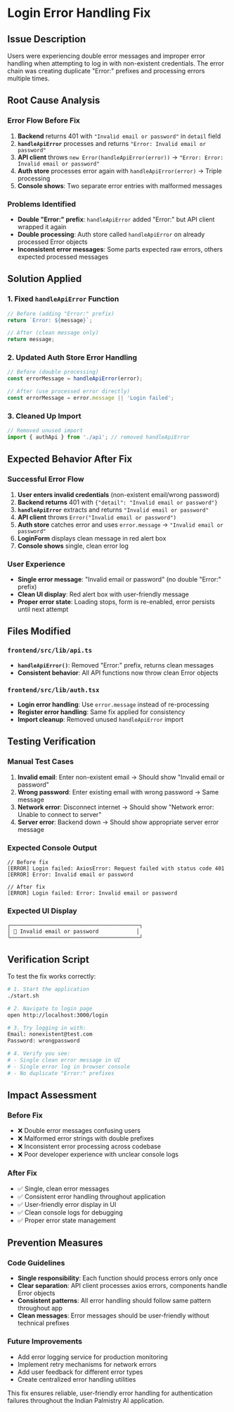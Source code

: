 # Login Error Handling Fix

## Issue Description

Users were experiencing double error messages and improper error handling when attempting to log in with non-existent credentials. The error chain was creating duplicate "Error:" prefixes and processing errors multiple times.

## Root Cause Analysis

### Error Flow Before Fix
1. **Backend** returns 401 with `"Invalid email or password"` in `detail` field
2. **`handleApiError`** processes and returns `"Error: Invalid email or password"`
3. **API client** throws `new Error(handleApiError(error))` → `"Error: Error: Invalid email or password"`
4. **Auth store** processes error again with `handleApiError(error)` → Triple processing
5. **Console shows**: Two separate error entries with malformed messages

### Problems Identified
- **Double "Error:" prefix**: `handleApiError` added "Error:" but API client wrapped it again
- **Double processing**: Auth store called `handleApiError` on already processed Error objects  
- **Inconsistent error messages**: Some parts expected raw errors, others expected processed messages

## Solution Applied

### 1. Fixed `handleApiError` Function
```typescript
// Before (adding "Error:" prefix)
return `Error: ${message}`;

// After (clean message only) 
return message;
```

### 2. Updated Auth Store Error Handling
```typescript
// Before (double processing)
const errorMessage = handleApiError(error);

// After (use processed error directly)
const errorMessage = error.message || 'Login failed';
```

### 3. Cleaned Up Import
```typescript
// Removed unused import
import { authApi } from './api'; // removed handleApiError
```

## Expected Behavior After Fix

### Successful Error Flow
1. **User enters invalid credentials** (non-existent email/wrong password)
2. **Backend returns** 401 with `{"detail": "Invalid email or password"}`
3. **`handleApiError`** extracts and returns `"Invalid email or password"`
4. **API client** throws `Error("Invalid email or password")`
5. **Auth store** catches error and uses `error.message` → `"Invalid email or password"`
6. **LoginForm** displays clean message in red alert box
7. **Console shows** single, clean error log

### User Experience
- **Single error message**: "Invalid email or password" (no double "Error:" prefix)
- **Clean UI display**: Red alert box with user-friendly message
- **Proper error state**: Loading stops, form is re-enabled, error persists until next attempt

## Files Modified

### `frontend/src/lib/api.ts`
- **`handleApiError()`**: Removed "Error:" prefix, returns clean messages
- **Consistent behavior**: All API functions now throw clean Error objects

### `frontend/src/lib/auth.tsx`  
- **Login error handling**: Use `error.message` instead of re-processing
- **Register error handling**: Same fix applied for consistency
- **Import cleanup**: Removed unused `handleApiError` import

## Testing Verification

### Manual Test Cases
1. **Invalid email**: Enter non-existent email → Should show "Invalid email or password"
2. **Wrong password**: Enter existing email with wrong password → Same message
3. **Network error**: Disconnect internet → Should show "Network error: Unable to connect to server"
4. **Server error**: Backend down → Should show appropriate server error message

### Expected Console Output
```
// Before fix
[ERROR] Login failed: AxiosError: Request failed with status code 401
[ERROR] Error: Invalid email or password

// After fix  
[ERROR] Login failed: Error: Invalid email or password
```

### Expected UI Display
```
┌─────────────────────────────────────────┐
│ 🔴 Invalid email or password            │
└─────────────────────────────────────────┘
```

## Verification Script

To test the fix works correctly:

```bash
# 1. Start the application
./start.sh

# 2. Navigate to login page
open http://localhost:3000/login

# 3. Try logging in with:
Email: nonexistent@test.com
Password: wrongpassword

# 4. Verify you see:
# - Single clean error message in UI
# - Single error log in browser console
# - No duplicate "Error:" prefixes
```

## Impact Assessment

### Before Fix
- ❌ Double error messages confusing users
- ❌ Malformed error strings with double prefixes  
- ❌ Inconsistent error processing across codebase
- ❌ Poor developer experience with unclear console logs

### After Fix  
- ✅ Single, clean error messages
- ✅ Consistent error handling throughout application
- ✅ User-friendly error display in UI
- ✅ Clean console logs for debugging
- ✅ Proper error state management

## Prevention Measures

### Code Guidelines
- **Single responsibility**: Each function should process errors only once
- **Clear separation**: API client processes axios errors, components handle Error objects
- **Consistent patterns**: All error handling should follow same pattern throughout app
- **Clean messages**: Error messages should be user-friendly without technical prefixes

### Future Improvements
- Add error logging service for production monitoring
- Implement retry mechanisms for network errors  
- Add user feedback for different error types
- Create centralized error handling utilities

This fix ensures reliable, user-friendly error handling for authentication failures throughout the Indian Palmistry AI application.